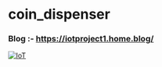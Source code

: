 # coin_dispenser
### Blog :- https://iotproject1.home.blog/
[![IoT](https://img.shields.io/badge/IoT-Project-teal.svg?colorA=blue&colorB=red&style=for-the-badge)](https://github.com/AdityaAshvin/coin_dispenser/)
